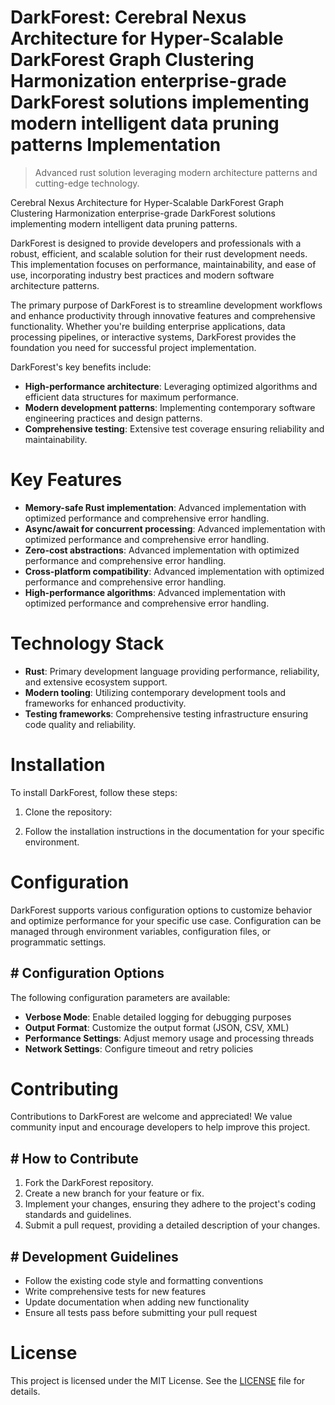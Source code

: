 <!-- fallback_DarkForest_20250805202627_79811 -->

# DarkForest: Cerebral Nexus Architecture for Hyper-Scalable DarkForest Graph Clustering Harmonization enterprise-grade DarkForest solutions implementing modern intelligent data pruning patterns Implementation
> Advanced rust solution leveraging modern architecture patterns and cutting-edge technology.

Cerebral Nexus Architecture for Hyper-Scalable DarkForest Graph Clustering Harmonization enterprise-grade DarkForest solutions implementing modern intelligent data pruning patterns.

DarkForest is designed to provide developers and professionals with a robust, efficient, and scalable solution for their rust development needs. This implementation focuses on performance, maintainability, and ease of use, incorporating industry best practices and modern software architecture patterns.

The primary purpose of DarkForest is to streamline development workflows and enhance productivity through innovative features and comprehensive functionality. Whether you're building enterprise applications, data processing pipelines, or interactive systems, DarkForest provides the foundation you need for successful project implementation.

DarkForest's key benefits include:

* **High-performance architecture**: Leveraging optimized algorithms and efficient data structures for maximum performance.
* **Modern development patterns**: Implementing contemporary software engineering practices and design patterns.
* **Comprehensive testing**: Extensive test coverage ensuring reliability and maintainability.

# Key Features

* **Memory-safe Rust implementation**: Advanced implementation with optimized performance and comprehensive error handling.
* **Async/await for concurrent processing**: Advanced implementation with optimized performance and comprehensive error handling.
* **Zero-cost abstractions**: Advanced implementation with optimized performance and comprehensive error handling.
* **Cross-platform compatibility**: Advanced implementation with optimized performance and comprehensive error handling.
* **High-performance algorithms**: Advanced implementation with optimized performance and comprehensive error handling.

# Technology Stack

* **Rust**: Primary development language providing performance, reliability, and extensive ecosystem support.
* **Modern tooling**: Utilizing contemporary development tools and frameworks for enhanced productivity.
* **Testing frameworks**: Comprehensive testing infrastructure ensuring code quality and reliability.

# Installation

To install DarkForest, follow these steps:

1. Clone the repository:


2. Follow the installation instructions in the documentation for your specific environment.

# Configuration

DarkForest supports various configuration options to customize behavior and optimize performance for your specific use case. Configuration can be managed through environment variables, configuration files, or programmatic settings.

## # Configuration Options

The following configuration parameters are available:

* **Verbose Mode**: Enable detailed logging for debugging purposes
* **Output Format**: Customize the output format (JSON, CSV, XML)
* **Performance Settings**: Adjust memory usage and processing threads
* **Network Settings**: Configure timeout and retry policies

# Contributing

Contributions to DarkForest are welcome and appreciated! We value community input and encourage developers to help improve this project.

## # How to Contribute

1. Fork the DarkForest repository.
2. Create a new branch for your feature or fix.
3. Implement your changes, ensuring they adhere to the project's coding standards and guidelines.
4. Submit a pull request, providing a detailed description of your changes.

## # Development Guidelines

* Follow the existing code style and formatting conventions
* Write comprehensive tests for new features
* Update documentation when adding new functionality
* Ensure all tests pass before submitting your pull request

# License

This project is licensed under the MIT License. See the [LICENSE](https://github.com/QOZU/DarkForest/blob/main/LICENSE) file for details.
